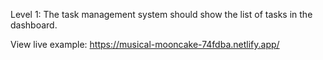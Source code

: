 Level 1: The task management system should show the list of tasks in the dashboard.

View live example: https://musical-mooncake-74fdba.netlify.app/
